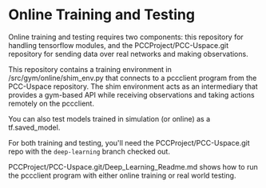 # Online Training and Testing

Online training and testing requires two components: this repository for
handling tensorflow modules, and the PCCProject/PCC-Uspace.git repository for
sending data over real networks and making observations.

This repository contains a training environment in /src/gym/online/shim\_env.py
that connects to a pccclient program from the PCC-Uspace repository. The shim
environment acts as an intermediary that provides a gym-based API while
receiving observations and taking actions remotely on the pccclient.

You can also test models trained in simulation (or online) as a tf.saved\_model.

For both training and testing, you'll need the PCCProject/PCC-Uspace.git repo
with the `deep-learning` branch checked out.

PCCProject/PCC-Uspace.git/Deep\_Learning\_Readme.md shows how to run the
pccclient program with either online training or real world testing.
